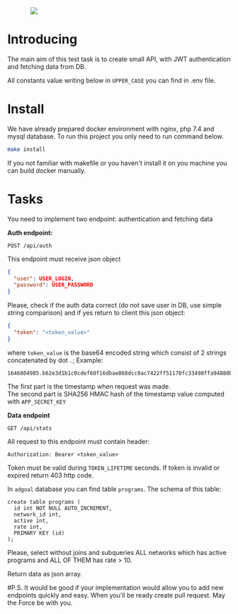 <div style="width: 400px; margin: 0 auto;"><img src="https://www.adgoal.de/img/logo-b.png"></div>

# Introducing

The main aim of this test task is to create small API, with JWT authentication and fetching data from DB.

All constants value writing below in `UPPER_CASE` you can find in .env file.  

# Install

We have already prepared docker environment with nginx, php 7.4 and mysql database.
To run this project you only need to run command below.  
```bash
make install
``` 
If you not familiar with makefile or you haven't install it on you machine you can build docker manually. 

# Tasks

You need to implement two endpoint: authentication and fetching data

**Auth endpoint:**

```url
POST /api/auth
``` 

This endpoint must receive json object
```json
{
  "user": USER_LOGIN,
  "password": USER_PASSWORD
}
```
Please, check if the auth data correct (do not save user in DB, use simple string comparison) and if yes return to client this json object:
```json
{
  "token": "<token_value>"
}
```
where `token_value` is the base64 encoded string which consist of 2 strings concatenated by dot `.`; Example:
```string
1646804985.b62e3d1b1c0cdef60f16dbae068dcc0ac7422ff51170fc33498ffa94880bd190
``` 
The first part is the timestamp when request was made.<br>The second part is SHA256 HMAC hash of the timestamp value computed with `APP_SECRET_KEY`


**Data endpoint**

```url
GET /api/stats
```

All request to this endpoint must contain header:
```http
Authorization: Bearer <token_value>
```
Token must be valid during `TOKEN_LIFETIME` seconds. If token is invalid or expired return 403 http code.

In `adgoal` database you can find table `programs`. The schema of this table:
```mysql
create table programs (
  id int NOT NULL AUTO_INCREMENT,
  network_id int,
  active int,
  rate int,
  PRIMARY KEY (id)
);
```

Please, select without joins and subqueries ALL networks which has active programs and ALL OF THEM has rate > 10.

Return data as json array.

#P.S.
It would be good if your implementation would allow you to add new endpoints quickly and easy.
When you'll be ready create pull request. May the Force be with you.


